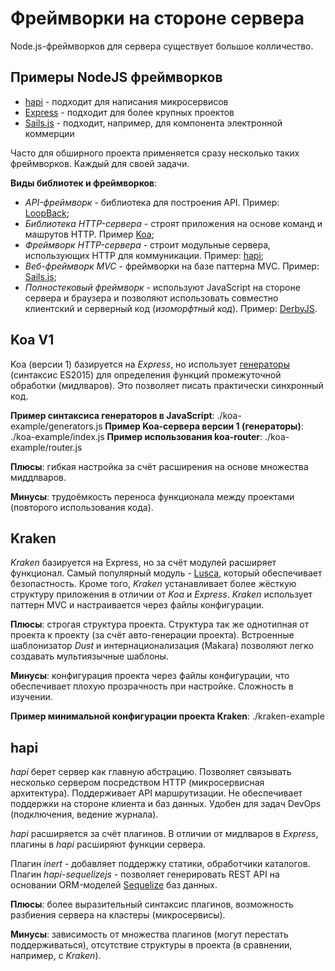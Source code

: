 # Фреймворки на стороне сервера

Node.js-фреймворков для сервера существует большое колличество.

## Примеры NodeJS фреймворков

- [hapi](https://hapi.dev/) - подходит для написания микросервисов
- [Express](https://expressjs.com/) - подходит для более крупных проектов
- [Sails.js](https://sailsjs.com/) - подходит, например, для компонента электронной коммерции

Часто для обширного проекта применяется сразу несколько таких фреймворков. Каждый для своей задачи.

**Виды библиотек и фреймворков**:

- _API-фреймворк_ - библиотека для построения API. Пример: [LoopBack](https://loopback.io/);
- _Библиотека HTTP-сервера_ - строят приложения на основе команд и машрутов HTTP. Пример [Koa](https://koajs.com/);
- _Фреймворк HTTP-сервера_ - строит модульные сервера, использующих HTTP для коммуникации. Пример: [hapi](https://hapi.dev/);
- _Веб-фреймворк MVC_ - фреймворки на базе паттерна MVC. Пример: [Sails.js](https://sailsjs.com/);
- _Полностековый фреймворк_ - используют JavaScript на стороне сервера и браузера и позволяют использовать совместно клиентский
  и серверный код (_изоморфтный код_). Пример: [DerbyJS](https://w.derbyjs.com/).

## Koa V1

Koa (версии 1) базируется на _Express_, но использует [генераторы](https://learn.javascript.ru/generators) (синтаксис ES2015) для определения функций промежуточной обработки (мидлваров).
Это позволяет писать практически синхронный код.

**Пример синтаксиса генераторов в JavaScript**: ./koa-example/generators.js
**Пример Koa-сервера версии 1 (генераторы)**: ./koa-example/index.js
**Пример использования koa-router**: ./koa-example/router.js

**Плюсы**: гибкая настройка за счёт расширения на основе множества миддлваров.

**Минусы**: трудоёмкость переноса функционала между проектами (повторого использования кода).

## Kraken

_Kraken_ базируется на Express, но за счёт модулей расширяет функционал. Самый популярный модуль - [Lusca](https://github.com/krakenjs/lusca), который
обеспечивает безопастность. Кроме того, _Kraken_ устанавливает более жёсткую структуру приложения в отличии от _Koa_ и _Express_.
_Kraken_ использует паттерн MVC и настраивается через файлы конфигурации.

**Плюсы**: строгая структура проекта. Структура так же однотипная от проекта к проекту (за счёт авто-генерации проекта). Встроенные шаблонизатор _Dust_ и интернационализация (Makara) позволяют легко создавать мультиязычные шаблоны.

**Минусы**: конфигурация проекта через файлы конфигурации, что обеспечивает плохую прозрачность при настройке. Сложность в изучении.

**Пример минимальной конфигурации проекта Kraken**: ./kraken-example

## hapi

_hapi_ берет сервер как главную абстрацию. Позволяет связывать несколько сервером посредством HTTP (микросервисная архитектура). Поддерживает API маршрутизации. Не обеспечивает поддержки на стороне клиента и баз данных. Удобен для задач DevOps (подключения, ведение журнала).

_hapi_ расширяется за счёт плагинов. В отличии от мидлваров в _Express_, плагины в _hapi_ расширяют функции сервера.

Плагин _inert_ - добавляет поддержку статики, обработчики каталогов.
Плагин _hapi-sequelizejs_ - позволяет генерировать REST API на основании ORM-моделей [Sequelize](https://sequelize.org/docs/v6/) баз данных.

**Плюсы**: более выразительный синтаксис плагинов, возможность разбиения сервера на кластеры (микросервисы).

**Минусы**: зависимость от множества плагинов (могут перестать поддерживаться), отсутствие структуры в проекта (в сравнении, например, с _Kraken_).
